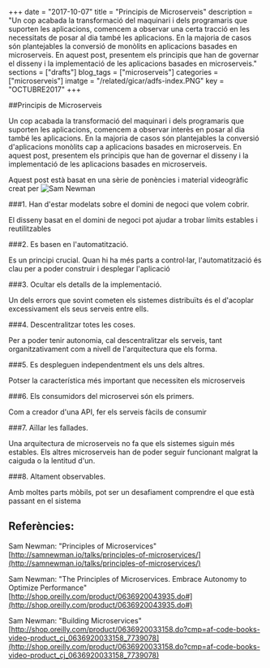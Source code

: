 +++
date        = "2017-10-07"
title       = "Principis de Microserveis"
description = "Un cop acabada la transformació del maquinari i dels programaris que suporten les aplicacions, comencem a observar una certa tracció en les necessitats de posar al dia també les aplicacions. En la majoria de casos són plantejables la conversió de monòlits en aplicacions basades en microserveis. En aquest post, presentem els principis que han de governar el disseny i la implementació de les aplicacions basades en microserveis."
sections    = ["drafts"]
blog_tags   = ["microserveis"]
categories  = ["microserveis"]
imatge      = "/related/gicar/adfs-index.PNG"
key         = "OCTUBRE2017"
+++

<div id="google_translate_element">
</div>

<script type="text/javascript">
function googleTranslateElementInit() {
  new google.translate.TranslateElement({pageLanguage: 'ca', includedLanguages: 'en,es', layout: google.translate.TranslateElement.InlineLayout.SIMPLE}, 'google_translate_element');
}
</script>

<script type="text/javascript" src="//translate.google.com/translate_a/element.js?cb=googleTranslateElementInit">
</script>

##Principis de Microserveis

Un cop acabada la transformació del maquinari i dels programaris que suporten les aplicacions, comencem a observar interès en posar al dia també les aplicacions. En la majoria de casos són plantejables la conversió d'aplicacions monòlits cap a aplicacions basades en microserveis. En aquest post, presentem els principis que han de governar el disseny i la implementació de les aplicacions basades en microserveis.

Aquest post està basat en una sèrie de ponències i material videogràfic creat per ![Sam Newman](http://samnewman.io/)

###1. Han d'estar modelats sobre el domini de negoci que volem cobrir.

El disseny basat en el domini de negoci pot ajudar a trobar límits estables i reutilitzables

###2. Es basen en l'automatització.

Es un principi crucial. Quan hi ha més parts a control·lar, l'automatització és clau per a poder construir i desplegar l'aplicació

###3. Ocultar els detalls de la implementació.

Un dels errors que sovint cometen els sistemes distribuïts és el d'acoplar excessivament els seus serveis entre ells.

###4. Descentralitzar totes les coses.

Per a poder tenir autonomia, cal descentralitzar els serveis, tant organitzativament com a nivell de l'arquitectura que els forma.

###5. Es despleguen independentment els uns dels altres.

Potser la característica més important que necessiten els microserveis

###6. Els consumidors del microservei són els primers.

Com a creador d'una API, fer els serveis fàcils de consumir

###7. Aïllar les fallades.

Una arquitectura de microserveis no fa que els sistemes siguin més estables. Els altres microserveis han de poder seguir funcionant malgrat la caiguda o la lentitud d'un.

###8. Altament observables.

Amb moltes parts mòbils, pot ser un desafiament comprendre el que està passant en el sistema

## Referències:

Sam Newman: "Principles of Microservices"
[http://samnewman.io/talks/principles-of-microservices/](http://samnewman.io/talks/principles-of-microservices/)


Sam Newman: "The Principles of Microservices. Embrace Autonomy to Optimize Performance" [http://shop.oreilly.com/product/0636920043935.do#](http://shop.oreilly.com/product/0636920043935.do#)

Sam Newman: "Building Microservices"
[http://shop.oreilly.com/product/0636920033158.do?cmp=af-code-books-video-product_cj_0636920033158_7739078](http://shop.oreilly.com/product/0636920033158.do?cmp=af-code-books-video-product_cj_0636920033158_7739078)